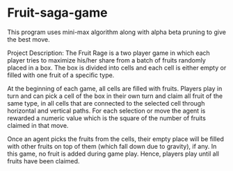 # Fruit-saga-game
This program uses mini-max algorithm along with alpha beta pruning to give the best move.

Project Description:
The	Fruit	Rage	is	a	two	player	game	in	which	each	player	tries	to	maximize	his/her	share	from a	batch	of	fruits	randomly	placed	in	a	box.	The	box	is	divided	into	cells	and	each	cell is either	empty	or filled	with one fruit of a	specific	type.	
	
At	the	beginning	of	each	game,	all	cells	are	filled	with	fruits.	Players	play	in	turn	and	can	pick a cell	of	the	box	in	their	own	turn	and	claim	all	fruit	of	the	same	type,	in	all	cells	that	are	connected	to	the	selected cell	through	horizontal	and	vertical	paths.	For	each	selection	or	move	the	agent is	rewarded	a	numeric	value	which	is the	square	of	the	number	of	fruits	claimed	in	that	move.	

Once	an	agent	picks	the	fruits	from	the	cells,	their	empty	place	will	be	filled	with	other	fruits	on	top	of	them	(which	fall	down	due	to	gravity),	if	any.	In	this	game,	no	fruit	is	added	during	game	play.	Hence,	players	play	until	all	fruits	have	been	claimed.	

